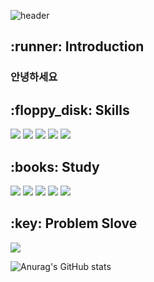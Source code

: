 ![header](https://capsule-render.vercel.app/api?type=slice&color=A100FF&height=200&section=header&text=Hello&fontAlign=80&fontAlignY=17&fontColor=ffffff&fontSize=90&desc=I'M%20SeungSoo&descAlign=79&descAlignY=43&descSize=30&rotate=13)

<h2>:runner: Introduction</h2>
<h3>안녕하세요</h3>
<div>
<span>
<h2> :floppy_disk: Skills</h2>
    <img src="https://img.shields.io/badge/자바스크립트-F7DF1E?style=flat&logo=javascript&logoColor=white"/>
   <img src="https://img.shields.io/badge/리액트-61DAFB?style=flat&logo=react&logoColor=white"/>
   <img src="https://img.shields.io/badge/깃허브-181717?style=flat&logo=github&logoColor=white"/>
   <img src="https://img.shields.io/badge/피그마-F24E1E?style=flat&logo=figma&logoColor=white"/>
   <img src="https://img.shields.io/badge/MySQL-4479A1?style=flat&logo=mysql&logoColor=white"/>
</span>
</div>
<div>
<h2>:books: Study</h2>
  <img src="https://img.shields.io/badge/자바스크립트-F7DF1E?style=flat&logo=javascript&logoColor=white"/>
   <img src="https://img.shields.io/badge/리액트-61DAFB?style=flat&logo=react&logoColor=white"/>
   <img src="https://img.shields.io/badge/깃허브-181717?style=flat&logo=github&logoColor=white"/>
   <img src="https://img.shields.io/badge/피그마-F24E1E?style=flat&logo=figma&logoColor=white"/>
   <img src="https://img.shields.io/badge/MySQL-4479A1?style=flat&logo=mysql&logoColor=white"/>
</div>

<div>
<h2> :key: Problem Slove</h2>
</div>

<footer>
    <a href="matilto:bnj021212@gmail.com" >  
        <img src="https://img.shields.io/badge/메일-EA4335?style=flat&logo=gmail&logoColor=white"/> </a>
</footer>


![Anurag's GitHub stats](https://github-readme-stats.vercel.app/api?username=costudying&show_icons=true&theme=dark)    



   


